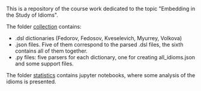 This is a repository of the course work dedicated to the topic "Embedding in the Study of Idioms".

The folder [collection](https://github.com/katearb/idioms/tree/master/collection) contains:
 * .dsl dictionaries (Fedorov, Fedosov, Kveselevich, Myurrey, Volkova)
 * .json files. Five of them correspond to the parsed .dsl files, the sixth contains all of them together.
 * .py files: five parsers for each dictionary, one for creating all_idioms.json and some support files.
 
 The folder [statistics](https://github.com/katearb/idioms/tree/master/statistics) contains jupyter notebooks, where some analysis of the idioms is presented.
